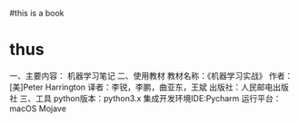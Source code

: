 #this is a book
# thus
一、主要内容：
机器学习笔记
二、使用教材
教材名称：《机器学习实战》
作者：[美]Peter Harrington 
译者：李锐，李鹏，曲亚东，王斌
出版社：人民邮电出版社
三、工具
python版本：python3.x
集成开发环境IDE:Pycharm
运行平台：macOS Mojave
